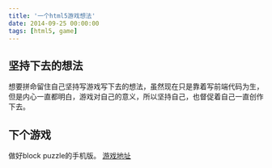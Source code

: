 ```yaml
---
title: '一个html5游戏想法'
date: 2014-09-25 00:00:00
tags: [html5, game]
---
```



## 坚持下去的想法
想要拼命留住自己坚持写游戏写下去的想法，虽然现在只是靠着写前端代码为生，但是内心一直都明白，游戏对自己的意义，所以坚持自己，也督促着自己一直创作下去。

## 下个游戏
做好block puzzle的手机版。
[游戏地址](http://farman.sinaapp.com/static/blockpuzzle-phone/index.html)
